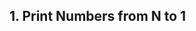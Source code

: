 ## 1. Print Numbers from N to 1

<!-- Concept: Basic recursion flow (base case + decreasing call)

Problem:

Write a recursive function printDescending(n) that prints numbers from n down to 1.

Example:
Input: n = 5
Output: 5 4 3 2 1

Edge Cases:
Case	Input	Output	Why
Base	n = 1	1	Smallest valid input
Invalid	n = 0 or negative	(nothing printed)	Ensure base case stops recursion
Recursion Concept:

Base case stops the recursion (if n <= 0 return)

Recursive call prints smaller problems (printDescending(n-1)) -->